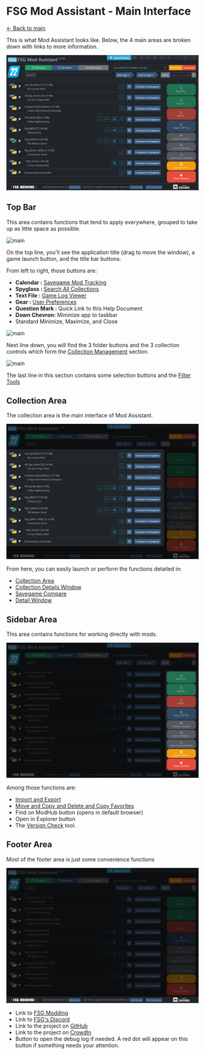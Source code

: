 # FSG Mod Assistant - Main Interface

[← Back to main](index.html)

This is what Mod Assistant looks like.  Below, the 4 main areas are broken down with links to more information.

![main](img/mainarea-999.png)

## Top Bar

This area contains functions that tend to apply everywhere, grouped to take up as little space as possible.

![main](img/interfacemap_topbar.png)

On the top line, you'll see the application title (drag to move the window), a game launch button, and the title bar buttons.

From left to right, those buttons are:

- __Calendar :__ [Savegame Mod Tracking](savetrack.html)
- __Spyglass :__ [Search All Collections](search.html)
- __Text File :__ [Game Log Viewer](gamelog.html)
- __Gear :__ [User Preferences](preferences.html)
- __Question Mark :__ Quick Link to this Help Document
- __Down Chevron:__ Minimize app to taskbar
- Standard Minimize, Maximize, and Close

![main](img/interfacemap_collect.png)

Next line down, you will find the 3 folder buttons and the 3 collection controls which form the [Collection Management](collections.html) section.

![main](img/interfacemap_filter.png)

The last line in this section contains some selection buttons and the [Filter Tools](filter.html)

## Collection Area

The collection area is the main interface of Mod Assistant.

![main](img/ifacemap_collect.png)

From here, you can easily launch or perform the functions detailed in:

- [Collection Area](mods.html)
- [Collection Details Window](details.html)
- [Savegame Compare](savegame.html)
- [Detail Window](moddetail.html)

## Sidebar Area

This area contains functions for working directly with mods.

![main](img/ifacemap_side.png)

Among those functions are:

- [Import and Export](importexport.html)
- [Move and Copy and Delete and Copy Favorites](fileoper.html)
- Find on ModHub button (opens in default browser)
- Open in Explorer button
- The [Version Check](versions.html) tool.

## Footer Area

Most of the footer area is just some convenience functions

![main](img/ifacemap_footer.png)

- Link to [FSG Modding](https://www.farmsimgame.com/)
- Link to [FSG's Discord](https://discord.com/invite/NxrDJYNC7Q)
- Link to the project on [GitHub](https://github.com/FSGModding/FSG_Mod_Assistant)
- Link to the project on [CrowdIn](https://crowdin.com/project/fsg-mod-assistant/)
- Button to open the debug log if needed.  A red dot will appear on this button if something needs your attention.
